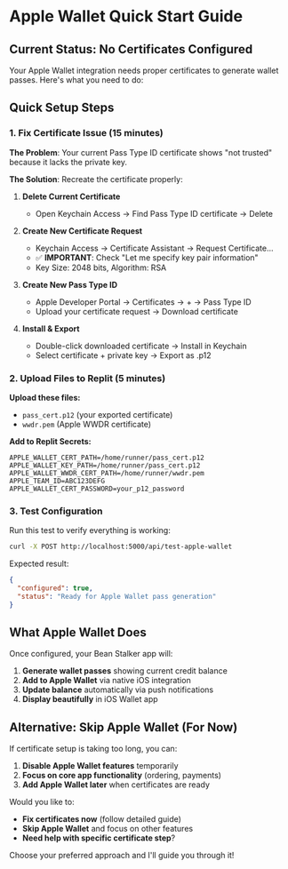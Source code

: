 # Apple Wallet Quick Start Guide

## Current Status: No Certificates Configured

Your Apple Wallet integration needs proper certificates to generate wallet passes. Here's what you need to do:

## Quick Setup Steps

### 1. Fix Certificate Issue (15 minutes)

**The Problem**: Your current Pass Type ID certificate shows "not trusted" because it lacks the private key.

**The Solution**: Recreate the certificate properly:

1. **Delete Current Certificate**
   - Open Keychain Access → Find Pass Type ID certificate → Delete

2. **Create New Certificate Request**
   - Keychain Access → Certificate Assistant → Request Certificate...
   - ✅ **IMPORTANT**: Check "Let me specify key pair information"
   - Key Size: 2048 bits, Algorithm: RSA

3. **Create New Pass Type ID**
   - Apple Developer Portal → Certificates → + → Pass Type ID
   - Upload your certificate request → Download certificate

4. **Install & Export**
   - Double-click downloaded certificate → Install in Keychain
   - Select certificate + private key → Export as .p12

### 2. Upload Files to Replit (5 minutes)

**Upload these files:**
- `pass_cert.p12` (your exported certificate)
- `wwdr.pem` (Apple WWDR certificate)

**Add to Replit Secrets:**
```
APPLE_WALLET_CERT_PATH=/home/runner/pass_cert.p12
APPLE_WALLET_KEY_PATH=/home/runner/pass_cert.p12
APPLE_WALLET_WWDR_CERT_PATH=/home/runner/wwdr.pem
APPLE_TEAM_ID=ABC123DEFG
APPLE_WALLET_CERT_PASSWORD=your_p12_password
```

### 3. Test Configuration

Run this test to verify everything is working:
```bash
curl -X POST http://localhost:5000/api/test-apple-wallet
```

Expected result:
```json
{
  "configured": true,
  "status": "Ready for Apple Wallet pass generation"
}
```

## What Apple Wallet Does

Once configured, your Bean Stalker app will:
1. **Generate wallet passes** showing current credit balance
2. **Add to Apple Wallet** via native iOS integration
3. **Update balance** automatically via push notifications
4. **Display beautifully** in iOS Wallet app

## Alternative: Skip Apple Wallet (For Now)

If certificate setup is taking too long, you can:
1. **Disable Apple Wallet features** temporarily
2. **Focus on core app functionality** (ordering, payments)
3. **Add Apple Wallet later** when certificates are ready

Would you like to:
- **Fix certificates now** (follow detailed guide)
- **Skip Apple Wallet** and focus on other features
- **Need help with specific certificate step**?

Choose your preferred approach and I'll guide you through it!